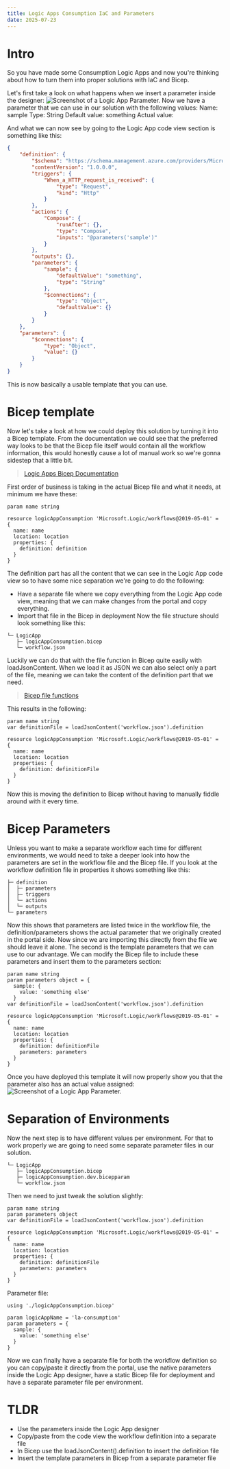 ```yaml
---
title: Logic Apps Consumption IaC and Parameters
date: 2025-07-23
---
```

# Intro
So you have made some Consumption Logic Apps and now you're thinking about how to turn them into proper solutions with IaC and Bicep.

Let's first take a look on what happens when we insert a parameter inside the designer:
![Screenshot of a Logic App Parameter.](/images/logic-apps/consumption-iac-and-parameters-1.png)
Now we have a parameter that we can use in our solution with the following values:
Name: sample
Type: String
Default value: something
Actual value:

And what we can now see by going to the Logic App code view section is something like this:
```json
{
    "definition": {
        "$schema": "https://schema.management.azure.com/providers/Microsoft.Logic/schemas/2016-06-01/workflowdefinition.json#",
        "contentVersion": "1.0.0.0",
        "triggers": {
            "When_a_HTTP_request_is_received": {
                "type": "Request",
                "kind": "Http"
            }
        },
        "actions": {
            "Compose": {
                "runAfter": {},
                "type": "Compose",
                "inputs": "@parameters('sample')"
            }
        },
        "outputs": {},
        "parameters": {
            "sample": {
                "defaultValue": "something",
                "type": "String"
            },
            "$connections": {
                "type": "Object",
                "defaultValue": {}
            }
        }
    },
    "parameters": {
        "$connections": {
            "type": "Object",
            "value": {}
        }
    }
}
```
This is now basically a usable template that you can use.

# Bicep template
Now let's take a look at how we could deploy this solution by turning it into a Bicep template. From the documentation we could see that the preferred way looks to be that the Bicep file itself would contain all the workflow information, this would honestly cause a lot of manual work so we're gonna sidestep that a little bit.

> [Logic Apps Bicep Documentation](https://learn.microsoft.com/en-us/azure/templates/microsoft.logic/workflows?pivots=deployment-language-bicep)

First order of business is taking in the actual Bicep file and what it needs, at minimum we have these:
```Bicep
param name string

resource logicAppConsumption 'Microsoft.Logic/workflows@2019-05-01' = {
  name: name
  location: location
  properties: {
    definition: definition
  }
}
```
The definition part has all the content that we can see in the Logic App code view so to have some nice separation we're going to do the following:
- Have a separate file where we copy everything from the Logic App code view, meaning that we can make changes from the portal and copy everything.
- Import that file in the Bicep in deployment
Now the file structure should look something like this:
```text
└─ LogicApp
   ├─ logicAppConsumption.bicep
   └─ workflow.json
```

Luckily we can do that with the file function in Bicep quite easily with loadJsonContent. When we load it as JSON we can also select only a part of the file, meaning we can take the content of the definition part that we need.

> [Bicep file functions](https://learn.microsoft.com/en-us/azure/azure-resource-manager/bicep/bicep-functions-files)

This results in the following:
```Bicep
param name string
var definitionFile = loadJsonContent('workflow.json').definition

resource logicAppConsumption 'Microsoft.Logic/workflows@2019-05-01' = {
  name: name
  location: location
  properties: {
    definition: definitionFile
  }
}
```
Now this is moving the definition to Bicep without having to manually fiddle around with it every time.

# Bicep Parameters
Unless you want to make a separate workflow each time for different environments, we would need to take a deeper look into how the parameters are set in the workflow file and the Bicep file. If you look at the workflow definition file in properties it shows something like this:
```text
├─ definition
│  ├─ parameters
│  ├─ triggers
│  └─ actions
│  └─ outputs
└─ parameters
```
Now this shows that parameters are listed twice in the workflow file, the definition/parameters shows the actual parameter that we originally created in the portal side. Now since we are importing this directly from the file we should leave it alone. The second is the template parameters that we can use to our advantage. We can modify the Bicep file to include these parameters and insert them to the parameters section:
```Bicep
param name string
param parameters object = {
  sample: {
    value: 'something else'
  }
var definitionFile = loadJsonContent('workflow.json').definition

resource logicAppConsumption 'Microsoft.Logic/workflows@2019-05-01' = {
  name: name
  location: location
  properties: {
    definition: definitionFile
    parameters: parameters
  }
}
```
Once you have deployed this template it will now properly show you that the parameter also has an actual value assigned:
![Screenshot of a Logic App Parameter.](/images/logic-apps/consumption-iac-and-parameters-2.png)

# Separation of Environments
Now the next step is to have different values per environment. For that to work properly we are going to need some separate parameter files in our solution.
```text
└─ LogicApp
   ├─ logicAppConsumption.bicep
   ├─ logicAppConsumption.dev.bicepparam
   └─ workflow.json
```
Then we need to just tweak the solution slightly:
```Bicep
param name string
param parameters object
var definitionFile = loadJsonContent('workflow.json').definition

resource logicAppConsumption 'Microsoft.Logic/workflows@2019-05-01' = {
  name: name
  location: location
  properties: {
    definition: definitionFile
    parameters: parameters
  }
}
```
Parameter file:
```Bicep
using './logicAppConsumption.bicep'

param logicAppName = 'la-consumption'
param parameters = {
  sample: {
    value: 'something else'
  }
}
```
Now we can finally have a separate file for both the workflow definition so you can copy/paste it directly from the portal, use the native parameters inside the Logic App designer, have a static Bicep file for deployment and have a separate parameter file per environment. 

# TLDR
- Use the parameters inside the Logic App designer
- Copy/paste from the code view the workflow definition into a separate file
- In Bicep use the loadJsonContent().definition to insert the definition file
- Insert the template parameters in Bicep from a separate parameter file